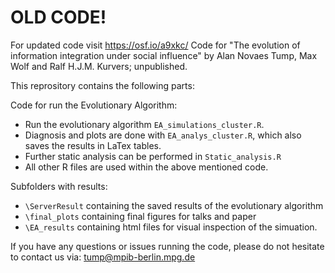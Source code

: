 # OLD CODE!
For updated code visit https://osf.io/a9xkc/
Code for "The evolution of information integration  under social influence" by Alan Novaes Tump, Max Wolf and Ralf H.J.M. Kurvers; unpublished.


This reprository contains the following parts:

Code for run the Evolutionary Algorithm:
- Run the evolutionary algorithm `EA_simulations_cluster.R`.
- Diagnosis and plots are done with `EA_analys_cluster.R`, which also saves the results in LaTex tables.
- Further static analysis can be performed in `Static_analysis.R` 
- All other R files are used within the above mentioned code.

Subfolders with results:
- `\ServerResult` containing the saved results of the evolutionary algorithm
- `\final_plots` containing final figures for talks and paper
- `\EA_results` containing html files for visual inspection of the simuation.

If you have any questions or issues running the code, please do not hesitate to contact us via: tump@mpib-berlin.mpg.de
